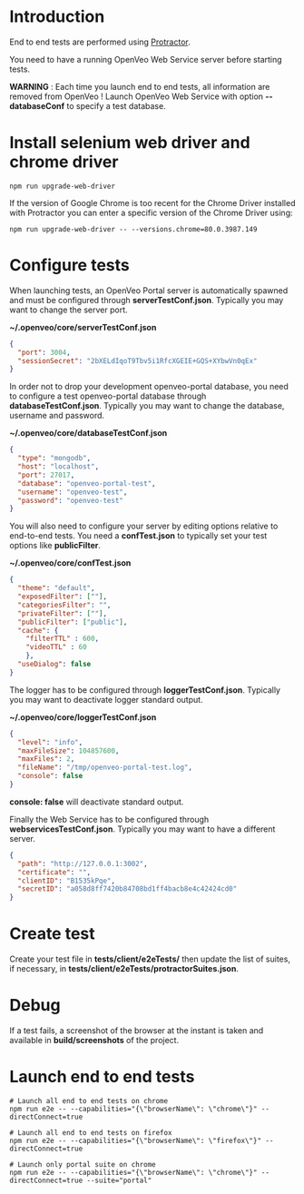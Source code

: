 # Introduction

End to end tests are performed using [Protractor](http://www.protractortest.org/).

You need to have a running OpenVeo Web Service server before starting tests.

**WARNING** : Each time you launch end to end tests, all information are removed from OpenVeo ! Launch OpenVeo Web Service with option **--databaseConf** to specify a test database.

# Install selenium web driver and chrome driver

    npm run upgrade-web-driver

If the version of Google Chrome is too recent for the Chrome Driver installed with Protractor you can enter a specific version of the Chrome Driver using:

    npm run upgrade-web-driver -- --versions.chrome=80.0.3987.149

# Configure tests

When launching tests, an OpenVeo Portal server is automatically spawned and must be configured through **serverTestConf.json**. Typically you may want to change the server port.

**~/.openveo/core/serverTestConf.json**

```json
{
  "port": 3004,
  "sessionSecret": "2bXELdIqoT9Tbv5i1RfcXGEIE+GQS+XYbwVn0qEx"
}
```

In order not to drop your development openveo-portal database, you need to configure a test openveo-portal database through **databaseTestConf.json**. Typically you may want to change the database, username and password.

**~/.openveo/core/databaseTestConf.json**

```json
{
  "type": "mongodb",
  "host": "localhost",
  "port": 27017,
  "database": "openveo-portal-test",
  "username": "openveo-test",
  "password": "openveo-test"
}
```

You will also need to configure your server by editing options relative to end-to-end tests. You need a **confTest.json** to typically set your test options like **publicFilter**.

**~/.openveo/core/confTest.json**

```json
{
  "theme": "default",
  "exposedFilter": [""],
  "categoriesFilter": "",
  "privateFilter": [""],
  "publicFilter": ["public"],
  "cache": {
    "filterTTL" : 600,
    "videoTTL" : 60
    },
  "useDialog": false
}
```

The logger has to be configured through **loggerTestConf.json**. Typically you may want to deactivate logger standard output.

**~/.openveo/core/loggerTestConf.json**

```json
{
  "level": "info",
  "maxFileSize": 104857600,
  "maxFiles": 2,
  "fileName": "/tmp/openveo-portal-test.log",
  "console": false
}
```

**console: false** will deactivate standard output.

Finally the Web Service has to be configured through **webservicesTestConf.json**. Typically you may want to have a different server.

```json
{
  "path": "http://127.0.0.1:3002",
  "certificate": "",
  "clientID": "B1535kPqe",
  "secretID": "a058d8ff7420b84708bd1ff4bacb8e4c42424cd0"
}
```

# Create test

Create your test file in **tests/client/e2eTests/** then update the list of suites, if necessary, in **tests/client/e2eTests/protractorSuites.json**.

# Debug

If a test fails, a screenshot of the browser at the instant is taken and available in **build/screenshots** of the project.

# Launch end to end tests

    # Launch all end to end tests on chrome
    npm run e2e -- --capabilities="{\"browserName\": \"chrome\"}" --directConnect=true

    # Launch all end to end tests on firefox
    npm run e2e -- --capabilities="{\"browserName\": \"firefox\"}" --directConnect=true

    # Launch only portal suite on chrome
    npm run e2e -- --capabilities="{\"browserName\": \"chrome\"}" --directConnect=true --suite="portal"
